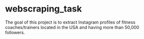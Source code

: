 # webscraping_task
The goal of this project is to extract Instagram profiles of fitness coaches/trainers located in the USA and having more than 50,000 followers.
